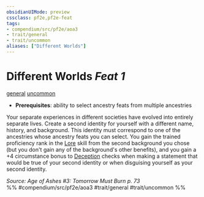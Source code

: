 ```yaml
---
obsidianUIMode: preview
cssclass: pf2e,pf2e-feat
tags:
- compendium/src/pf2e/aoa3
- trait/general
- trait/uncommon
aliases: ["Different Worlds"]
---
```

# Different Worlds  *Feat 1*  
[general](../../Rules/traits/general.md)  [uncommon](../../Rules/traits/uncommon.md)  

- **Prerequisites**: ability to select ancestry feats from multiple ancestries

Your separate experiences in different societies have evolved into entirely separate lives. Create a second identity for yourself with a different name, history, and background. This identity must correspond to one of the ancestries whose ancestry feats you can select. You gain the trained proficiency rank in the [Lore](../skills.md#Lore) skill from the second background you chose (but you don't gain any of the background's other benefits), and you gain a +4 circumstance bonus to [Deception](../skills.md#Deception) checks when making a statement that would be true of your second identity or when disguising yourself as your second identity.

*Source: Age of Ashes #3: Tomorrow Must Burn p. 73*  
%% #compendium/src/pf2e/aoa3 #trait/general #trait/uncommon %%